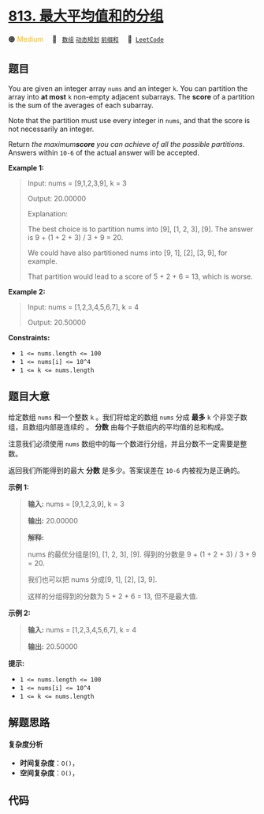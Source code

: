 # [813. 最大平均值和的分组](https://leetcode.com/problems/largest-sum-of-averages)

🟠 <font color=#ffb800>Medium</font>&emsp; 🔖&ensp; [`数组`](/tag/array.md) [`动态规划`](/tag/dynamic-programming.md) [`前缀和`](/tag/prefix-sum.md)&emsp; 🔗&ensp;[`LeetCode`](https://leetcode.com/problems/largest-sum-of-averages)

## 题目

You are given an integer array `nums` and an integer `k`. You can partition
the array into **at most** `k` non-empty adjacent subarrays. The **score** of
a partition is the sum of the averages of each subarray.

Note that the partition must use every integer in `nums`, and that the score
is not necessarily an integer.

Return _the maximum**score** you can achieve of all the possible partitions_.
Answers within `10-6` of the actual answer will be accepted.



**Example 1:**

> Input: nums = [9,1,2,3,9], k = 3
> 
> Output: 20.00000
> 
> Explanation: 
> 
> The best choice is to partition nums into [9], [1, 2, 3], [9]. The answer is 9 + (1 + 2 + 3) / 3 + 9 = 20.
> 
> We could have also partitioned nums into [9, 1], [2], [3, 9], for example.
> 
> That partition would lead to a score of 5 + 2 + 6 = 13, which is worse.

**Example 2:**

> Input: nums = [1,2,3,4,5,6,7], k = 4
> 
> Output: 20.50000

**Constraints:**

  * `1 <= nums.length <= 100`
  * `1 <= nums[i] <= 10^4`
  * `1 <= k <= nums.length`


## 题目大意

给定数组 `nums` 和一个整数 `k` 。我们将给定的数组 `nums` 分成 **最多**  `k` 个非空子数组，且数组内部是连续的 。
**分数** 由每个子数组内的平均值的总和构成。

注意我们必须使用 `nums` 数组中的每一个数进行分组，并且分数不一定需要是整数。

返回我们所能得到的最大 **分数** 是多少。答案误差在 `10-6` 内被视为是正确的。



**示例 1:**

> 
> 
> 
> 
> 
> **输入:** nums = [9,1,2,3,9], k = 3
> 
> **输出:** 20.00000
> 
> **解释:** 
> 
> nums 的最优分组是[9], [1, 2, 3], [9]. 得到的分数是 9 + (1 + 2 + 3) / 3 + 9 = 20. 
> 
> 我们也可以把 nums 分成[9, 1], [2], [3, 9]. 
> 
> 这样的分组得到的分数为 5 + 2 + 6 = 13, 但不是最大值.
> 
> 

**示例 2:**

> 
> 
> 
> 
> 
> **输入:** nums = [1,2,3,4,5,6,7], k = 4
> 
> **输出:** 20.50000
> 
> 



**提示:**

  * `1 <= nums.length <= 100`
  * `1 <= nums[i] <= 10^4`
  * `1 <= k <= nums.length`


## 解题思路

#### 复杂度分析

- **时间复杂度**：`O()`，
- **空间复杂度**：`O()`，

## 代码

```javascript

```